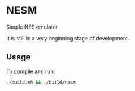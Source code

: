# NESM
Simple NES emulator

It is still in a very beginning stage of development.

## Usage
To compile and run:
```bash
./build.sh && ./build/nesm
```
